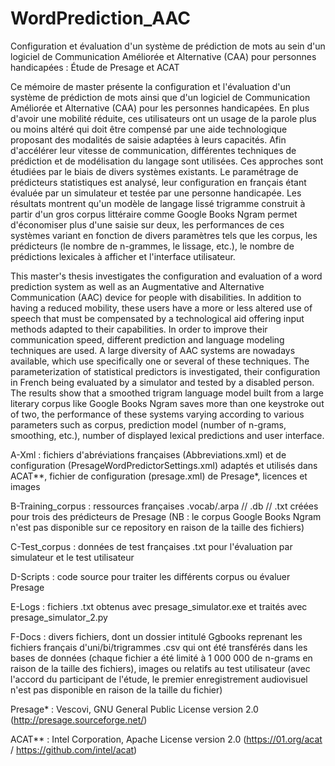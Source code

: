 # WordPrediction_AAC
Configuration et évaluation d'un système de prédiction de mots au sein d'un logiciel de Communication Améliorée et Alternative (CAA) pour personnes handicapées : Étude de Presage et ACAT


Ce mémoire de master présente la configuration et l'évaluation d'un système de prédiction de mots ainsi que d'un logiciel de Communication Améliorée et Alternative (CAA) pour les personnes handicapées. En plus d'avoir une mobilité réduite, ces utilisateurs ont un usage de la parole plus ou moins altéré qui doit être compensé par une aide technologique proposant des modalités de saisie adaptées à leurs capacités. Afin d'accélérer leur vitesse de communication, différentes techniques de prédiction et de modélisation du langage sont utilisées. Ces approches sont étudiées par le biais de divers systèmes existants. Le paramétrage de prédicteurs statistiques est analysé, leur configuration en français étant évaluée par un simulateur et testée par une personne handicapée. Les résultats montrent qu'un modèle de langage lissé trigramme construit à partir d'un gros corpus littéraire comme Google Books Ngram permet d'économiser plus d'une saisie sur deux, les performances de ces systèmes variant en fonction de divers paramètres tels que les corpus, les prédicteurs (le nombre de n-grammes, le lissage, etc.), le nombre de prédictions lexicales à afficher et l'interface utilisateur.

This master's thesis investigates the configuration and evaluation of a word prediction system as well as an Augmentative and Alternative Communication (AAC) device for people with disabilities. In addition to having a reduced mobility, these users have a more or less altered use of speech that must be compensated by a technological aid offering input methods adapted to their capabilities. In order to improve their communication speed, different prediction and language modeling techniques are used. A large diversity of AAC systems are nowadays available, which use specifically one or several of these techniques. The parameterization of statistical predictors is investigated, their configuration in French being evaluated by a simulator and tested by a disabled person. The results show that a smoothed trigram language model built from a large literary corpus like Google Books Ngram saves more than one keystroke out of two, the performance of these systems varying according to various parameters such as corpus, prediction model (number of n-grams, smoothing, etc.), number of displayed lexical predictions and user interface.


A-Xml : fichiers d'abréviations françaises (Abbreviations.xml) et de configuration (PresageWordPredictorSettings.xml) adaptés et utilisés dans ACAT**, fichier de configuration (presage.xml) de Presage*, licences et images

B-Training_corpus : ressources françaises .vocab/.arpa // .db // .txt  créées pour trois des prédicteurs de Presage (NB : le corpus Google Books Ngram n'est pas disponible sur ce repository en raison de la taille des fichiers)

C-Test_corpus : données de test françaises .txt pour l'évaluation par simulateur et le test utilisateur 

D-Scripts : code source pour traiter les différents corpus ou évaluer Presage

E-Logs : fichiers .txt obtenus avec presage_simulator.exe et traités avec presage_simulator_2.py

F-Docs : divers fichiers, dont un dossier intitulé Ggbooks reprenant les fichiers français d'uni/bi/trigrammes .csv qui ont été transférés dans les bases de données (chaque fichier a été limité à 1 000 000 de n-grams en raison de la taille des fichiers), images ou relatifs au test utilisateur (avec l'accord du participant de l'étude, le premier enregistrement audiovisuel n'est pas disponible en raison de la taille du fichier)


Presage* : Vescovi, GNU General Public License version 2.0 (http://presage.sourceforge.net/)

ACAT** : Intel Corporation, Apache License version 2.0 (https://01.org/acat / https://github.com/intel/acat)
